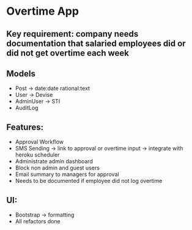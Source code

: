 # Overtime App

## Key requirement: company needs documentation that salaried employees did or did not get overtime each week

## Models
- Post -> date:date rational:text
- User -> Devise
- AdminUser -> STI
- AuditLog

## Features:
- Approval Workflow
- SMS Sending -> link to approval or overtime input -> integrate with heroku scheduler
- Administrate admin dashboard
- Block non admin and guest users
- Email summary to managers for approval
- Needs to be documented if employee did not log overtime

## UI:
- Bootstrap -> formatting
- All refactors done
